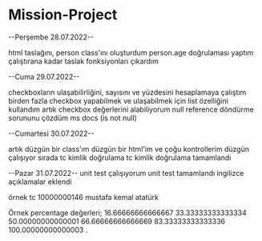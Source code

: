 # Mission-Project #

--Perşembe 28.07.2022--

html taslağını, person class'ını oluşturdum
person.age doğrulaması yaptım çalıştırana kadar
taslak fonksiyonları çıkardım

--Cuma 29.07.2022--

checkboxların ulaşabilirliğini, sayısını ve yüzdesini hesaplamaya çalıştım
birden fazla checkbox yapabilmek ve ulaşabilmek için list özelliğini kullandım
artık checkbox değerlerini alabiliyorum 
null reference döndürme sorununu çözdüm ms docs (is not null)

--Cumartesi 30.07.2022--

artık düzgün bir class'ım düzgün bir html'im ve çoğu kontrollerim düzgün çalışıyor sırada tc kimlik doğrulama
tc kimlik doğrulama tamamlandı

--Pazar 31.07.2022--
unit test çalışıyorum
unit test tamamlandı
ingilizce açıklamalar eklendi

örnek tc 10000000146 mustafa kemal atatürk


Örnek percentage değerleri;
16.66666666666667
33.33333333333334
50.00000000000001
66.66666666666669
83.33333333333336
100.00000000000003
.
